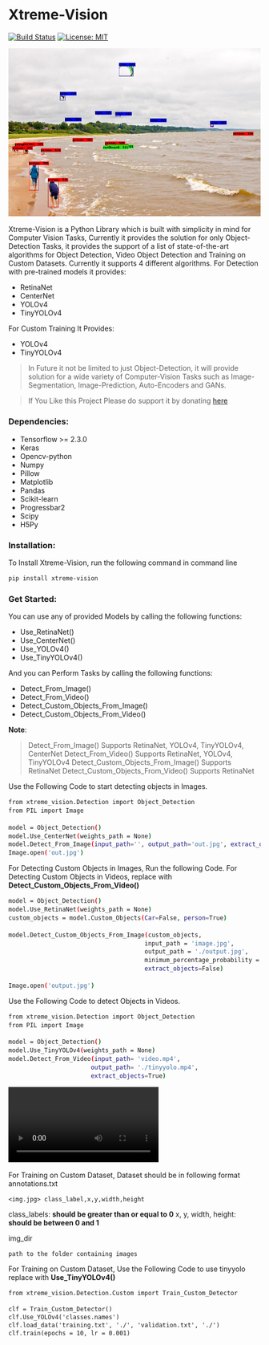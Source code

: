 # Xtreme-Vision

[![Build Status](https://camo.githubusercontent.com/6446a7907a4d4f8de024ec85750feb07d7914658/68747470733a2f2f696d672e736869656c64732e696f2f62616467652f70617472656f6e2d646f6e6174652d79656c6c6f772e737667)](https://patreon.com/adeelintizar) [![License: MIT](https://img.shields.io/badge/License-MIT-yellow.svg)](LICENSE.txt)

![](assets/output.png)

Xtreme-Vision is a Python Library which is built with simplicity in mind for Computer Vision Tasks, Currently it provides the solution for only Object-Detection Tasks, it provides the support of a list of state-of-the-art algorithms for Object Detection, Video Object Detection and Training on Custom Datasets. Currently it supports 4 different algorithms. For Detection with pre-trained models it provides:

  - RetinaNet
  - CenterNet
  - YOLOv4
  - TinyYOLOv4

For Custom Training It Provides:
  - YOLOv4
  - TinyYOLOv4

>In Future it not be limited to just Object-Detection, it will provide solution for a wide variety of Computer-Vision Tasks such as Image-Segmentation, Image-Prediction, Auto-Encoders and GANs.

>If You Like this Project Please do support it by donating [here](https://patreon.com/adeelintizar)


### Dependencies:
  - Tensorflow >= 2.3.0
  - Keras
  - Opencv-python
  - Numpy
  - Pillow
  - Matplotlib
  - Pandas
  - Scikit-learn
  - Progressbar2
  - Scipy
  - H5Py

### Installation:
To Install Xtreme-Vision, run the following command in command line
 ```bash
pip install xtreme-vision
```
### Get Started:

You can use any of provided Models by calling the following functions:
  - Use_RetinaNet()
  - Use_CenterNet()
  - Use_YOLOv4()
  - Use_TinyYOLOv4()

And you can Perform Tasks by calling the following functions:
  - Detect_From_Image()
  - Detect_From_Video()
  - Detect_Custom_Objects_From_Image()
  - Detect_Custom_Objects_From_Video()

**Note**:
>Detect_From_Image() Supports RetinaNet, YOLOv4, TinyYOLOv4, CenterNet
Detect_From_Video() Supports RetinaNet, YOLOv4, TinyYOLOv4
Detect_Custom_Objects_From_Image() Supports RetinaNet
Detect_Custom_Objects_From_Video() Supports RetinaNet
 
 Use the Following Code to start detecting objects in Images.
 ```bash
from xtreme_vision.Detection import Object_Detection
from PIL import Image

model = Object_Detection()
model.Use_CenterNet(weights_path = None)
model.Detect_From_Image(input_path='', output_path='out.jpg', extract_objects=False)
Image.open('out.jpg')
```

For Detecting Custom Objects in Images, Run the following Code.
For Detecting Custom Objects in Videos, replace with **Detect_Custom_Objects_From_Video()**

 ```bash
model = Object_Detection()
model.Use_RetinaNet(weights_path = None)
custom_objects = model.Custom_Objects(Car=False, person=True)

model.Detect_Custom_Objects_From_Image(custom_objects, 
                                       input_path = 'image.jpg',
                                       output_path = './output.jpg', 
                                       minimum_percentage_probability = 0.2,
                                       extract_objects=False)

Image.open('output.jpg')
```

Use the Following Code to detect Objects in Videos.
 ```bash
from xtreme_vision.Detection import Object_Detection
from PIL import Image

model = Object_Detection()
model.Use_TinyYOLOv4(weights_path = None)
model.Detect_From_Video(input_path= 'video.mp4', 
                        output_path= './tinyyolo.mp4',
                        extract_objects=True)
```
![](assets/yolo.mp4)

For Training on Custom Dataset, Dataset should be in following format
annotations.txt
```
<img.jpg> class_label,x,y,width,height
```
class_labels: **should be greater than or equal to 0**
x, y, width, height: **should be between 0 and 1**

img_dir
```
path to the folder containing images
```
For Training on Custom Dataset, Use the Following Code
to use tinyyolo replace with **Use_TinyYOLOv4()**
```
from xtreme_vision.Detection.Custom import Train_Custom_Detector

clf = Train_Custom_Detector()
clf.Use_YOLOv4('classes.names')
clf.load_data('training.txt', './', 'validation.txt', './')
clf.train(epochs = 10, lr = 0.001)
```

